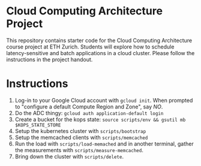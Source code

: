 # Cloud Computing Architecture Project

This repository contains starter code for the Cloud Computing Architecture course project at ETH Zurich. Students will explore how to schedule latency-sensitive and batch applications in a cloud cluster. Please follow the instructions in the project handout. 

# Instructions

1. Log-in to your Google Cloud account with `gcloud init`.
    When prompted to "configure a default Compute Region and Zone", say *NO*.
2. Do the ADC thingy:
   `gcloud auth application-default login`
2. Create a bucket for the kops state:
   `source scripts/env && gsutil mb $KOPS_STATE_STORE`
3. Setup the kubernetes cluster with `scripts/bootstrap`
4. Setup the memcached clients with `scripts/memcached`
5. Run the load with `scripts/load-memached` and in another terminal, gather
   the measurements with `scripts/measure-memcached`.
6. Bring down the cluster with `scripts/delete`.
